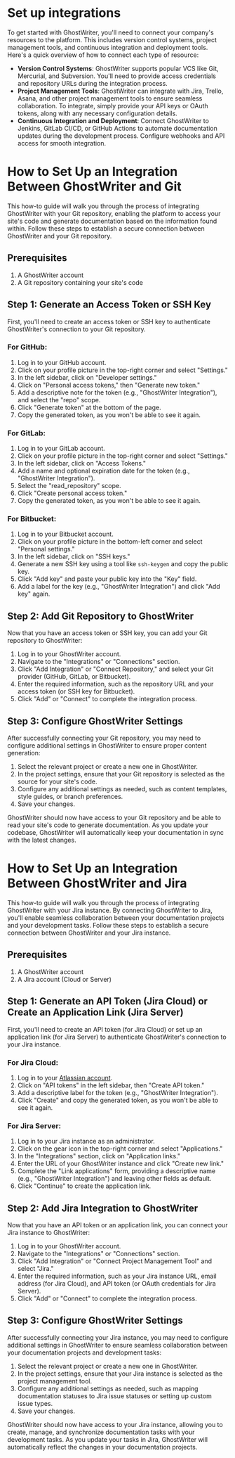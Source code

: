 # Set up integrations

To get started with GhostWriter, you'll need to connect your company's resources to the platform. This includes version control systems, project management tools, and continuous integration and deployment tools. Here's a quick overview of how to connect each type of resource:

* **Version Control Systems**: GhostWriter supports popular VCS like Git, Mercurial, and Subversion. You'll need to provide access credentials and repository URLs during the integration process.
* **Project Management Tools**: GhostWriter can integrate with Jira, Trello, Asana, and other project management tools to ensure seamless collaboration. To integrate, simply provide your API keys or OAuth tokens, along with any necessary configuration details.
* **Continuous Integration and Deployment**: Connect GhostWriter to Jenkins, GitLab CI/CD, or GitHub Actions to automate documentation updates during the development process. Configure webhooks and API access for smooth integration.

# How to Set Up an Integration Between GhostWriter and Git

This how-to guide will walk you through the process of integrating GhostWriter with your Git repository, enabling the platform to access your site's code and generate documentation based on the information found within. Follow these steps to establish a secure connection between GhostWriter and your Git repository.

## Prerequisites

1. A GhostWriter account
2. A Git repository containing your site's code

## Step 1: Generate an Access Token or SSH Key

First, you'll need to create an access token or SSH key to authenticate GhostWriter's connection to your Git repository.

### For GitHub:

1. Log in to your GitHub account.
2. Click on your profile picture in the top-right corner and select "Settings."
3. In the left sidebar, click on "Developer settings."
4. Click on "Personal access tokens," then "Generate new token."
5. Add a descriptive note for the token (e.g., "GhostWriter Integration"), and select the "repo" scope.
6. Click "Generate token" at the bottom of the page.
7. Copy the generated token, as you won't be able to see it again.

### For GitLab:

1. Log in to your GitLab account.
2. Click on your profile picture in the top-right corner and select "Settings."
3. In the left sidebar, click on "Access Tokens."
4. Add a name and optional expiration date for the token (e.g., "GhostWriter Integration").
5. Select the "read_repository" scope.
6. Click "Create personal access token."
7. Copy the generated token, as you won't be able to see it again.

### For Bitbucket:

1. Log in to your Bitbucket account.
2. Click on your profile picture in the bottom-left corner and select "Personal settings."
3. In the left sidebar, click on "SSH keys."
4. Generate a new SSH key using a tool like `ssh-keygen` and copy the public key.
5. Click "Add key" and paste your public key into the "Key" field.
6. Add a label for the key (e.g., "GhostWriter Integration") and click "Add key" again.

## Step 2: Add Git Repository to GhostWriter

Now that you have an access token or SSH key, you can add your Git repository to GhostWriter:

1. Log in to your GhostWriter account.
2. Navigate to the "Integrations" or "Connections" section.
3. Click "Add Integration" or "Connect Repository," and select your Git provider (GitHub, GitLab, or Bitbucket).
4. Enter the required information, such as the repository URL and your access token (or SSH key for Bitbucket).
5. Click "Add" or "Connect" to complete the integration process.

## Step 3: Configure GhostWriter Settings

After successfully connecting your Git repository, you may need to configure additional settings in GhostWriter to ensure proper content generation:

1. Select the relevant project or create a new one in GhostWriter.
2. In the project settings, ensure that your Git repository is selected as the source for your site's code.
3. Configure any additional settings as needed, such as content templates, style guides, or branch preferences.
4. Save your changes.

GhostWriter should now have access to your Git repository and be able to read your site's code to generate documentation. As you update your codebase, GhostWriter will automatically keep your documentation in sync with the latest changes.

# How to Set Up an Integration Between GhostWriter and Jira

This how-to guide will walk you through the process of integrating GhostWriter with your Jira instance. By connecting GhostWriter to Jira, you'll enable seamless collaboration between your documentation projects and your development tasks. Follow these steps to establish a secure connection between GhostWriter and your Jira instance.

## Prerequisites

1. A GhostWriter account
2. A Jira account (Cloud or Server)

## Step 1: Generate an API Token (Jira Cloud) or Create an Application Link (Jira Server)

First, you'll need to create an API token (for Jira Cloud) or set up an application link (for Jira Server) to authenticate GhostWriter's connection to your Jira instance.

### For Jira Cloud:

1. Log in to your [Atlassian account](https://id.atlassian.com/manage/api-tokens).
2. Click on "API tokens" in the left sidebar, then "Create API token."
3. Add a descriptive label for the token (e.g., "GhostWriter Integration").
4. Click "Create" and copy the generated token, as you won't be able to see it again.

### For Jira Server:

1. Log in to your Jira instance as an administrator.
2. Click on the gear icon in the top-right corner and select "Applications."
3. In the "Integrations" section, click on "Application links."
4. Enter the URL of your GhostWriter instance and click "Create new link."
5. Complete the "Link applications" form, providing a descriptive name (e.g., "GhostWriter Integration") and leaving other fields as default.
6. Click "Continue" to create the application link.

## Step 2: Add Jira Integration to GhostWriter

Now that you have an API token or an application link, you can connect your Jira instance to GhostWriter:

1. Log in to your GhostWriter account.
2. Navigate to the "Integrations" or "Connections" section.
3. Click "Add Integration" or "Connect Project Management Tool" and select "Jira."
4. Enter the required information, such as your Jira instance URL, email address (for Jira Cloud), and API token (or OAuth credentials for Jira Server).
5. Click "Add" or "Connect" to complete the integration process.

## Step 3: Configure GhostWriter Settings

After successfully connecting your Jira instance, you may need to configure additional settings in GhostWriter to ensure seamless collaboration between your documentation projects and development tasks:

1. Select the relevant project or create a new one in GhostWriter.
2. In the project settings, ensure that your Jira instance is selected as the project management tool.
3. Configure any additional settings as needed, such as mapping documentation statuses to Jira issue statuses or setting up custom issue types.
4. Save your changes.

GhostWriter should now have access to your Jira instance, allowing you to create, manage, and synchronize documentation tasks with your development tasks. As you update your tasks in Jira, GhostWriter will automatically reflect the changes in your documentation projects.